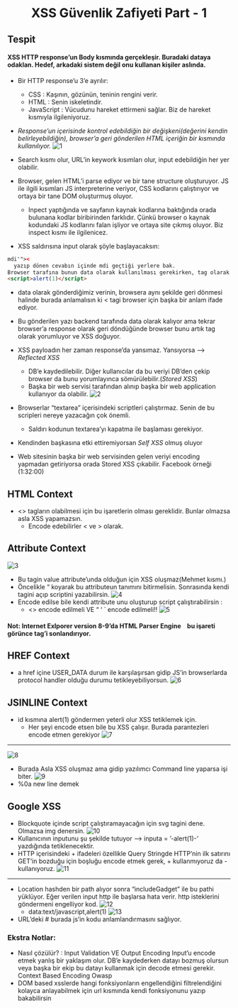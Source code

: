 <h1 align="center">XSS Güvenlik Zafiyeti Part - 1</h1>

## Tespit
#### XSS HTTP response’un Body kısmında gerçekleşir. Buradaki dataya odaklan. Hedef, arkadaki sistem değil onu kullanan kişiler aslında.
- Bir HTTP response’u 3’e ayrılır:
    - CSS : Kaşının, gözünün, teninin rengini verir.
    - HTML : Senin iskeletindir.
    - JavaScript : Vücudunu hareket ettirmeni sağlar. Biz de hareket kısmıyla ilgileniyoruz.
- *Response’un içerisinde kontrol edebildiğin bir değişkeni(değerini kendin belirleyebildiğin), browser’a geri gönderilen HTML içeriğin bir kısmında kullanılıyor.*
![1](https://github.com/grealyve/MDISec-Web-Security-and-Hacking-Notes/assets/41903311/8713127e-3a56-4e9f-b61f-5e72998a8da1)
- Search kısmı olur, URL’in keywork kısımları olur, input edebildiğin her yer olabilir.

- Browser, gelen HTML’i parse ediyor ve bir tane structure oluşturuyor. JS ile ilgili kısımları JS interpreterine veriyor, CSS kodlarını çalıştırıyor ve ortaya bir tane DOM oluşturmuş oluyor.
    - Inpect yaptığında ve sayfanın kaynak kodlarına baktığında orada bulunana kodlar biribirinden farklıdır. Çünkü browser o kaynak kodundaki JS kodlarını falan işliyor ve ortaya site çıkmış oluyor. Biz inspect kısmı ile ilgilenicez.

- XSS saldırısına input olarak şöyle başlayacaksın:
```html
mdi'">< 
  yazıp dönen cevabın içinde mdi geçtiği yerlere bak.
Browser tarafına bunun data olarak kullanılması gerekirken, tag olarak kullanabilme imkanı ortaya çıkıyor.
<script>alert(1)</script>
```
- data olarak gönderdiğimiz verinin, browsera aynı şekilde geri dönmesi halinde burada anlamalısın ki < tagi browser için başka bir anlam ifade ediyor.

- Bu gönderilen yazı backend tarafında data olarak kalıyor ama tekrar browser’a response olarak geri döndüğünde browser bunu artık tag olarak yorumluyor ve XSS doğuyor.
- XSS payloadın her zaman response’da yansımaz. Yansıyorsa —> *Reflected XSS*
    - DB’e kaydedilebilir.  Diğer kullanıcılar da bu veriyi DB’den çekip browser da bunu yorumlayınca sömürülebilir.(*Stored XSS*)
    - Başka bir web servisi tarafından alınıp başka bir web application kullanıyor da olabilir.
![2](https://github.com/grealyve/MDISec-Web-Security-and-Hacking-Notes/assets/41903311/888e5082-851c-4625-ae89-900af82fe2fd)
- Browserlar “textarea” içerisindeki scriptleri çalıştırmaz. Senin de bu scripleri nereye yazacağın çok önemli.
    - Saldırı kodunun textarea’yı kapatma ile başlaması gerekiyor.
- Kendinden başkasına etki ettiremiyorsan *Self XSS* olmuş oluyor
- Web sitesinin başka bir web servisinden gelen veriyi encoding yapmadan getiriyorsa orada Stored XSS çıkabilir. Facebook örneği (1:32:00)

## HTML Context
- <> tagların olabilmesi için bu işaretlerin olması gereklidir. Bunlar olmazsa asla XSS yapamazsın.
    - Encode edebilirler &lt; ve &gt; olarak.
## Attribute Context
![3](https://github.com/grealyve/MDISec-Web-Security-and-Hacking-Notes/assets/41903311/70bde275-8a01-4c28-ac51-b98f6869c7bc)
- Bu tagin value attribute’unda olduğun için XSS oluşmaz(Mehmet kısmı.)
- Öncelikle “ koyarak bu attributeun tanımını bitirmelisin. Sonrasında kendi tagini açıp scriptini yazabilirsin.
![4](https://github.com/grealyve/MDISec-Web-Security-and-Hacking-Notes/assets/41903311/3a176077-2b3a-4bd3-b9f7-7a540719ee38)
- Encode edilse bile kendi attribute unu oluşturup script çalıştırabilirsin :
    - <> encode edilmeli VE “ ‘ ` encode edilmeli!!
![5](https://github.com/grealyve/MDISec-Web-Security-and-Hacking-Notes/assets/41903311/b8757f62-e8cf-4267-921a-30f617276ea3)
#### Not: Internet Exlporer version 8-9’da HTML Parser Engine ` ` bu işareti görünce tag’i sonlandırıyor. 
## HREF Context
- a href içine USER_DATA durum ile karşılaşırsan gidip JS’in browserlarda protocol handler olduğu durumu tetikleyebiliyorsun.
![6](https://github.com/grealyve/MDISec-Web-Security-and-Hacking-Notes/assets/41903311/f4a2f59d-0764-4413-a6b0-af917af8b163)
## JSINLINE Context
- id kısmına alert(1) göndermen yeterli olur XSS tetiklemek için.
    - Her şeyi encode etsen bile bu XSS çalışır. Burada parantezleri encode etmen gerekiyor
![7](https://github.com/grealyve/MDISec-Web-Security-and-Hacking-Notes/assets/41903311/046cd8ca-aa2c-460e-9ab8-520fa934cdb0)
---
![8](https://github.com/grealyve/MDISec-Web-Security-and-Hacking-Notes/assets/41903311/3edf18d0-7d8a-4afd-a1a9-a7020feb38d9)
- Burada Asla XSS oluşmaz ama gidip yazılımcı Command line yaparsa işi biter.
![9](https://github.com/grealyve/MDISec-Web-Security-and-Hacking-Notes/assets/41903311/51d9ac18-43c5-4765-9985-6fe8eab3f496)
- %0a new line demek
## Google XSS
- Blockquote içinde script çalıştıramayacağın için svg tagini dene. Olmazsa img denersin.
![10](https://github.com/grealyve/MDISec-Web-Security-and-Hacking-Notes/assets/41903311/94cc6588-cdbd-47c7-9a74-be3ae5745b18)
- Kullanıcının inputunu şu şekilde tutuyor —> inputa  = ’-alert(1)-’ yazdığında tetiklenecektir.
- HTTP içerisindeki + ifadeleri özellikle Query Stringde HTTP’nin ilk satırını GET’in bozduğu için boşluğu encode etmek gerek, + kullanmıyoruz da - kullanıyoruz.
![11](https://github.com/grealyve/MDISec-Web-Security-and-Hacking-Notes/assets/41903311/30e9027d-7b13-43fb-bced-8c1a2c5447b4)
-----
- Location hashden bir path alıyor sonra “includeGadget” ile bu pathi yüklüyor. Eğer verilen input http ile başlarsa hata verir. http isteklerini göndermeni engelliyor kod. 
![12](https://github.com/grealyve/MDISec-Web-Security-and-Hacking-Notes/assets/41903311/72148484-b37e-4839-8860-ca12b0392960)
    - data:text/javascript,alert(1)
![13](https://github.com/grealyve/MDISec-Web-Security-and-Hacking-Notes/assets/41903311/a2ac1aa8-ed6e-4b90-a8d3-be2ec89d5ca6)
- URL’deki # burada js’in kodu anlamlandırmasını sağlıyor. 

### Ekstra Notlar:
- Nasıl çözülür? : Input Validation VE Output Encoding
Input’u encode etmek yanlış bir yaklaşım olur. DB’e kaydederken datayı bozmuş olursun veya başka bir ekip bu datayı kullanmak için decode etmesi gerekir.
Context Based Encoding Owasp
- DOM based xsslerde hangi fonksiyonların engellendiğini filtrelendiğini kolayca anlayabilmek için url kısmında kendi fonksiyonunu yazıp bakabilirsin

